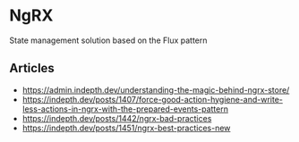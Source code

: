 # NgRX

State management solution based on the Flux pattern 


## Articles

- https://admin.indepth.dev/understanding-the-magic-behind-ngrx-store/
- https://indepth.dev/posts/1407/force-good-action-hygiene-and-write-less-actions-in-ngrx-with-the-prepared-events-pattern
- https://indepth.dev/posts/1442/ngrx-bad-practices
- https://indepth.dev/posts/1451/ngrx-best-practices-new
